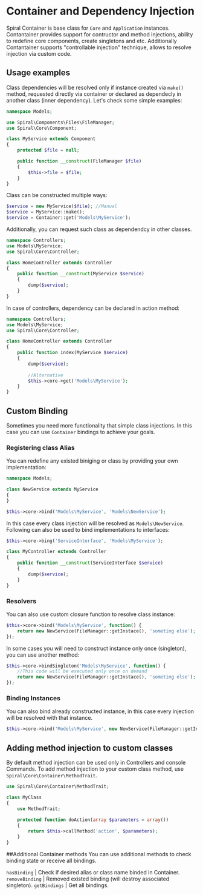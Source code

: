 # Container and Dependency Injection
Spiral Container is base class for `Core` and `Application` instances. Contantainer provides support for contructor and
method injections, ability to redefine core components, create singletons and etc. Additionally Contantainer supports
"controllable injection" technique, allows to resolve injection via custom code.

## Usage examples
Class dependencies will be resolved only if instance created via `make()` method, requested directly via container or 
declared as dependecly in another class (inner dependency). Let's check some simple examples:
```php
namespace Models;

use Spiral\Components\Files\FileManager;
use Spiral\Core\Component;

class MyService extends Component
{
    protected $file = null;

    public function __construct(FileManager $file)
    {
        $this->file = $file;
    }
}
```
Class can be constructed multiple ways:
```php
$service = new MyService($file); //Manual
$service = MyService::make();
$service = Container::get('Models\MyService');
```
Additionally, you can request such class as dependendcy in other classes.
```php
namespace Controllers;
use Models\MyService;
use Spiral\Core\Controller;

class HomeController extends Controller
{
    public function __construct(MyService $service)
    {
        dump($service);
    }
}
```
In case of controllers, dependency can be declared in action method:
```php
namespace Controllers;
use Models\MyService;
use Spiral\Core\Controller;

class HomeController extends Controller
{
    public function index(MyService $service)
    {
        dump($service);
        
        //Alternative
        $this->core->get('Models\MyService');
    }
}
```

## Custom Binding
Sometimes you need more functionality that simple class injections. In this case you can use `Container` bindings to achieve your goals.
### Registering class Alias
You can redefine any existed biniging or class by providing your own implementation:
```php
namespace Models;

class NewService extends MyService
{
}
```
```php
$this->core->bind('Models\MyService', 'Models\NewService');
```
In this case every class injection will be resolved as `Models\NewService`. Following can also be used to bind 
implementations to interfaces:
```php
$this->core->bing('ServiceInterface', 'Models\MyService');
```
```php
class MyController extends Controller 
{
    public function __construct(ServiceInterface $service)
    {
        dump($service);
    }
}
```
### Resolvers
You can also use custom closure function to resolve class instance:
```php
$this->core->bind('Models\MyService', function() {
    return new NewService(FileManager::getInstace(), 'someting else');
});
```
In some cases you will need to construct instance only once (singleton), you can use another method:
```php
$this->core->bindSingleton('Models\MyService', function() {
    //This code will be executed only once on demand
    return new NewService(FileManager::getInstace(), 'someting else');
});
```
### Binding Instances
You can also bind already constructed instance, in this case every injection will be resolved with that instance.
```php
$this->core->bind('Models\MyService', new NewService(FileManager::getInstace(), 'someting else'));
```


## Adding method injection to custom classes
By default method injection can be used only in Controllers and console Commands. To add method injection to your custom
class method, use `Spiral\Core\Container\MethodTrait`.
```php
use Spiral\Core\Container\MethodTrait;

class MyClass 
{
    use MethodTrait;
    
    protected function doAction(array $parameters = array())
    {
        return $this->callMethod('action', $parameters);
    }
}
```
##Additional Container methods
You can use additional methods to check binding state or receive all bindings.

`hasBinding`    | Check if desired alias or class name binded in Container.    
`removeBinding` | Removed existed binding (will destroy associated singleton). 
`getBindings`   | Get all bindings.                                            


